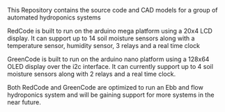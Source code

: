This Repository contains the source code and CAD models for a group of automated hydroponics systems

RedCode is built to run on the arduino mega platform using a 20x4 LCD display. It can support up to 14 soil moisture sensors along with a temperature sensor, humidity sensor, 3 relays and a real time clock

GreenCode is built to run on the arduino nano platform using a 128x64 OLED display over the i2c interface. It can currently support up to 4 soil moisture sensors along with 2 relays and a real time clock.

Both RedCode and GreenCode are optimized to run an Ebb and flow hydroponics system and will be gaining support for more systems in the near future.
